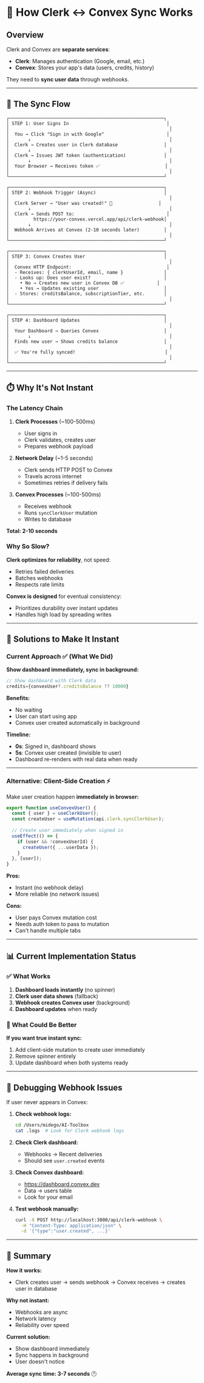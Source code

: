 # 🔄 How Clerk ↔ Convex Sync Works

## Overview

Clerk and Convex are **separate services**:
- **Clerk**: Manages authentication (Google, email, etc.)
- **Convex**: Stores your app's data (users, credits, history)

They need to **sync user data** through webhooks.

---

## 🔀 The Sync Flow

```
┌─────────────────────────────────────────────────────────┐
│ STEP 1: User Signs In                                    │
│                                                           │
│  You → Click "Sign in with Google"                       │
│       ↓                                                   │
│  Clerk → Creates user in Clerk database                 │
│       ↓                                                   │
│  Clerk → Issues JWT token (authentication)              │
│       ↓                                                   │
│  Your Browser → Receives token ✅                        │
│                                                           │
└─────────────────────────────────────────────────────────┘

┌─────────────────────────────────────────────────────────┐
│ STEP 2: Webhook Trigger (Async)                         │
│                                                           │
│  Clerk Server → "User was created!" 📢                 │
│       ↓                                                   │
│  Clerk → Sends POST to:                                  │
│         https://your-convex.vercel.app/api/clerk-webhook│
│       ↓                                                   │
│  Webhook Arrives at Convex (2-10 seconds later)         │
│                                                           │
└─────────────────────────────────────────────────────────┘

┌─────────────────────────────────────────────────────────┐
│ STEP 3: Convex Creates User                             │
│                                                           │
│  Convex HTTP Endpoint:                                   │
│  - Receives: { clerkUserId, email, name }               │
│  - Looks up: Does user exist?                           │
│    • No → Creates new user in Convex DB ✅            │
│    • Yes → Updates existing user                        │
│  - Stores: creditsBalance, subscriptionTier, etc.       │
│                                                           │
└─────────────────────────────────────────────────────────┘

┌─────────────────────────────────────────────────────────┐
│ STEP 4: Dashboard Updates                               │
│                                                           │
│  Your Dashboard → Queries Convex                        │
│       ↓                                                   │
│  Finds new user → Shows credits balance                 │
│                                                           │
│  ✅ You're fully synced!                                 │
│                                                           │
└─────────────────────────────────────────────────────────┘
```

---

## ⏱️ Why It's Not Instant

### The Latency Chain

1. **Clerk Processes** (~100-500ms)
   - User signs in
   - Clerk validates, creates user
   - Prepares webhook payload

2. **Network Delay** (~1-5 seconds)
   - Clerk sends HTTP POST to Convex
   - Travels across internet
   - Sometimes retries if delivery fails

3. **Convex Processes** (~100-500ms)
   - Receives webhook
   - Runs `syncClerkUser` mutation
   - Writes to database

**Total: 2-10 seconds**

### Why So Slow?

**Clerk optimizes for reliability**, not speed:
- Retries failed deliveries
- Batches webhooks
- Respects rate limits

**Convex is designed** for eventual consistency:
- Prioritizes durability over instant updates
- Handles high load by spreading writes

---

## 🎯 Solutions to Make It Instant

### Current Approach ✅ (What We Did)

**Show dashboard immediately, sync in background:**
```typescript
// Show dashboard with Clerk data
credits={convexUser?.creditsBalance ?? 10000}
```

**Benefits:**
- No waiting
- User can start using app
- Convex user created automatically in background

**Timeline:**
- **0s**: Signed in, dashboard shows
- **5s**: Convex user created (invisible to user)
- Dashboard re-renders with real data when ready

---

### Alternative: Client-Side Creation ⚡

Make user creation happen **immediately in browser:**

```typescript
export function useConvexUser() {
  const { user } = useClerkUser();
  const createUser = useMutation(api.clerk.syncClerkUser);
  
  // Create user immediately when signed in
  useEffect(() => {
    if (user && !convexUserId) {
      createUser({ ...userData });
    }
  }, [user]);
}
```

**Pros:**
- Instant (no webhook delay)
- More reliable (no network issues)

**Cons:**
- User pays Convex mutation cost
- Needs auth token to pass to mutation
- Can't handle multiple tabs

---

## 📊 Current Implementation Status

### ✅ What Works

1. **Dashboard loads instantly** (no spinner)
2. **Clerk user data shows** (fallback)
3. **Webhook creates Convex user** (background)
4. **Dashboard updates** when ready

### 🔧 What Could Be Better

**If you want true instant sync:**

1. Add client-side mutation to create user immediately
2. Remove spinner entirely
3. Update dashboard when both systems ready

---

## 🧪 Debugging Webhook Issues

If user never appears in Convex:

1. **Check webhook logs:**
   ```bash
   cd /Users/midego/AI-Toolbox
   cat .logs  # Look for Clerk webhook logs
   ```

2. **Check Clerk dashboard:**
   - Webhooks → Recent deliveries
   - Should see `user.created` events

3. **Check Convex dashboard:**
   - https://dashboard.convex.dev
   - Data → users table
   - Look for your email

4. **Test webhook manually:**
   ```bash
   curl -X POST http://localhost:3000/api/clerk-webhook \
     -H "Content-Type: application/json" \
     -d '{"type":"user.created", ...}'
   ```

---

## 🎉 Summary

**How it works:**
- Clerk creates user → sends webhook → Convex receives → creates user in database

**Why not instant:**
- Webhooks are async
- Network latency
- Reliability over speed

**Current solution:**
- Show dashboard immediately
- Sync happens in background
- User doesn't notice

**Average sync time: 3-7 seconds** 🕐

